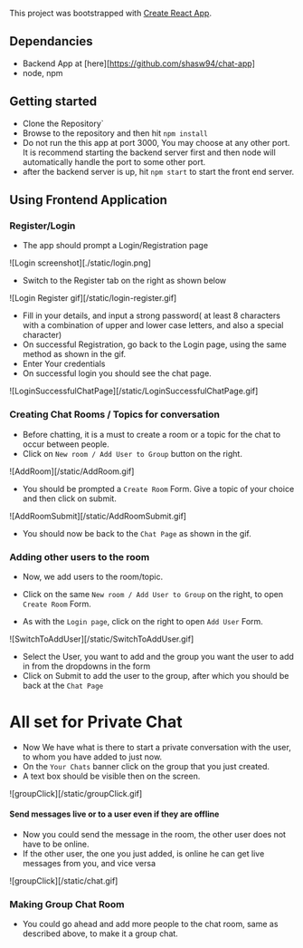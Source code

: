 This project was bootstrapped with [Create React App](https://github.com/facebook/create-react-app).

## Dependancies
* Backend App at [here][https://github.com/shasw94/chat-app]
* node, npm 

## Getting started
* Clone the Repository`
* Browse to the repository and then hit `npm install`
* Do not run the this app at port 3000, You may choose at any other port. It is recommend starting the backend server first and then node will automatically handle the port to some other port.
* after the backend server is up, hit `npm start` to start the front end server.

## Using Frontend Application

### Register/Login
* The app should prompt a Login/Registration page

![Login screenshot][./static/login.png]

* Switch to the Register tab on the right as shown below

![Login Register gif][/static/login-register.gif]

* Fill in your details, and input a strong password( at least 8 characters with a combination of upper and lower case letters, and also a special character)
* On successful Registration, go back to the Login page, using the same method as shown in the gif.
* Enter Your credentials
* On successful login you should see the chat page.

![LoginSuccessfulChatPage][/static/LoginSuccessfulChatPage.gif]

### Creating Chat Rooms / Topics for conversation

* Before chatting, it is a must to create a room or a topic for the chat to occur between people.
* Click on `New room / Add User to Group` button on the right.

![AddRoom][/static/AddRoom.gif]

* You should be prompted a `Create Room` Form. Give a topic of your choice and then click on submit.

![AddRoomSubmit][/static/AddRoomSubmit.gif]

* You should now be back to the `Chat Page` as shown in the gif.

### Adding other users to the room

* Now, we add users to the room/topic.

* Click on the same `New room / Add User to Group` on the right, to open `Create Room` Form.

* As with the `Login page`, click on the right to open `Add User` Form.

![SwitchToAddUser][/static/SwitchToAddUser.gif]

* Select the User, you want to add and the group you want the user to add in from the dropdowns in the form
* Click on Submit to add the user to the group, after which you should be back at the `Chat Page` 

# All set for Private Chat
* Now We have what is there to start a private conversation with the user, to whom you have added to just now.
* On the `Your Chats` banner click on the group that you just created.
* A text box should be visible then on the screen.

![groupClick][/static/groupClick.gif]

#### Send messages live or to a user even if they are offline
* Now you could send the message in the room, the other user does not have to be online. 
* If the other user, the one you just added, is online he can get live messages from you, and vice versa

![groupClick][/static/chat.gif]

### Making Group Chat Room

* You could go ahead and add more people to the chat room, same as described above, to make it a group chat.
